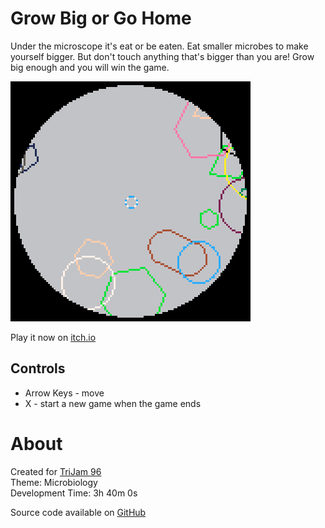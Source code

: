 # Grow Big or Go Home
Under the microscope it's eat or be eaten. 
Eat smaller microbes to make yourself bigger. 
But don't touch anything that's bigger than you are! 
Grow big enough and you will win the game.


[![Small microbe surrounded by bigger microbes](images/cover.png)](https://caterpillargames.itch.io/grow-big-or-go-home)

Play it now on [itch.io](https://caterpillargames.itch.io/grow-big-or-go-home)


## Controls
* Arrow Keys - move
* X - start a new game when the game ends




# About
Created for [TriJam 96](https://itch.io/jam/trijam-96/entries)  
Theme: Microbiology  
Development Time: 3h 40m 0s  


Source code available on [GitHub](https://github.com/CaterpillarGames/pico8-games/tree/master/carts/grow-big-or-go-home)



